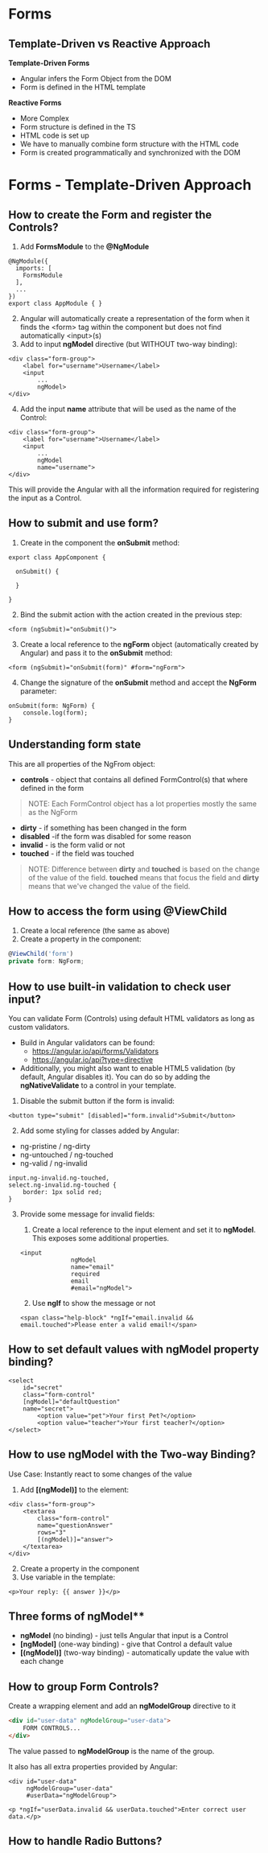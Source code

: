 # Forms

## Template-Driven vs Reactive Approach

**Template-Driven Forms**

* Angular infers the Form Object from the DOM
* Form is defined in the HTML template

**Reactive Forms**

* More Complex
* Form structure is defined in the TS
* HTML code is set up
* We have to manually combine form structure with the HTML code
* Form is created programmatically and synchronized with the DOM

# Forms - Template-Driven Approach

## How to create the Form and register the Controls?

1. Add **FormsModule** to the **@NgModule**

```
@NgModule({
  imports: [
    FormsModule
  ],
  ...
})
export class AppModule { }
```

2. Angular will automatically create a representation of the form when it finds the \<form> tag within the component but does not find automatically \<input>(s)
3. Add to input **ngModel** directive (but WITHOUT two-way binding):

```
<div class="form-group">
    <label for="username">Username</label>
    <input
        ...
        ngModel>
</div>
```

4. Add the input **name** attribute that will be used as the name of the Control:

```
<div class="form-group">
    <label for="username">Username</label>
    <input
        ...
        ngModel
        name="username">
</div>
```

This will provide the Angular with all the information required for registering the input as a Control.

## How to submit and use form?

1. Create in the component the **onSubmit** method:

```
export class AppComponent {

  onSubmit() {

  }

}
```

2. Bind the submit action with the action created in the previous step:

```
<form (ngSubmit)="onSubmit()">
```

3. Create a local reference to the **ngForm** object (automatically created by Angular) and pass it to the **onSubmit** method:

```
<form (ngSubmit)="onSubmit(form)" #form="ngForm">
```

4. Change the signature of the **onSubmit** method and accept the **NgForm** parameter:

```
onSubmit(form: NgForm) {
    console.log(form);
}
```


## Understanding form state

This are all properties of the NgFrom object:

* **controls** - object that contains all defined FormControl(s) that where defined in the form

> NOTE: Each FormControl object has a lot properties mostly the same as the NgForm

* **dirty** - if something has been changed in the form
* **disabled** -if the form was disabled for some reason
* **invalid** - is the form valid or not
* **touched** - if the field was touched

> NOTE: Difference between **dirty** and **touched** is based on the change of the value of the field. **touched** means that focus the field and **dirty** means that we've changed the value of the field.

## How to access the form using @ViewChild

1. Create a local reference (the same as above)
2. Create a property in the component:

```typescript
@ViewChild('form')
private form: NgForm;
```

## How to use built-in validation to check user input?

You can validate Form (Controls) using default HTML validators as long as custom validators.

* Build in Angular validators can be found:
    * https://angular.io/api/forms/Validators
    * https://angular.io/api?type=directive
* Additionally, you might also want to enable HTML5 validation (by default, Angular disables it). You can do so by adding the **ngNativeValidate**  to a control in your template.

1. Disable the submit button if the form is invalid:

```
<button type="submit" [disabled]="form.invalid">Submit</button>
```

2. Add some styling for classes added by Angular:
* ng-pristine / ng-dirty
* ng-untouched / ng-touched
* ng-valid / ng-invalid

```
input.ng-invalid.ng-touched,
select.ng-invalid.ng-touched {
    border: 1px solid red;
}
```

3. Provide some message for invalid fields:

    1. Create a local reference to the input element and set it to **ngModel**. This exposes some additional properties.

    ```
    <input
                  ngModel
                  name="email"
                  required
                  email
                  #email="ngModel">
    ```

    2. Use **ngIf** to show the message or not

    ```
    <span class="help-block" *ngIf="email.invalid && email.touched">Please enter a valid email!</span>
    ```

## How to set default values with ngModel property binding?

```
<select
    id="secret"
    class="form-control"
    [ngModel]="defaultQuestion"
    name="secret">
        <option value="pet">Your first Pet?</option>
        <option value="teacher">Your first teacher?</option>
</select>
```

## How to use ngModel with the Two-way Binding?

Use Case: Instantly react to some changes of the value

1. Add **[(ngModel)]** to the element:

```
<div class="form-group">
    <textarea
        class="form-control"
        name="questionAnswer"
        rows="3"
        [(ngModel)]="answer">
    </textarea>
</div>
```

2. Create a property in the component
3. Use variable in the template:

```
<p>Your reply: {{ answer }}</p>
```

## Three forms of ngModel**

* **ngModel** (no binding) - just tells Angular that input is a Control
* **\[ngModel]** (one-way binding) - give that Control a default value
* **\[(ngModel)]** (two-way binding) - automatically update the value with each change

## How to group Form Controls?

Create a wrapping element and add an **ngModelGroup** directive to it

```html
<div id="user-data" ngModelGroup="user-data">
    FORM CONTROLS...
</div>
```

The value passed to **ngModelGroup** is the name of the group.

It also has all extra properties provided by Angular:

```
<div id="user-data"
     ngModelGroup="user-data"
     #userData="ngModelGroup">
```

```
<p *ngIf="userData.invalid && userData.touched">Enter correct user data.</p>
```


## How to handle Radio Buttons?


